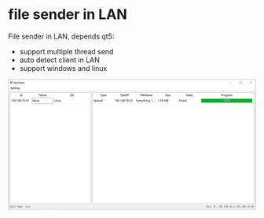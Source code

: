 # file sender in LAN

File sender in LAN, depends qt5: 
 - support multiple thread send
 - auto detect client in LAN
 - support windows and linux

![](./pic/cap.PNG)